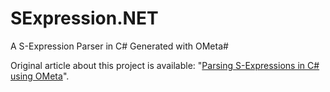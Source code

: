 SExpression.NET
===============

A S-Expression Parser in C# Generated with OMeta#

Original article about this project is available: "[Parsing S-Expressions in C# using OMeta](http://blog.databigbang.com/parsing-s-expressions-in-c-using-ometa/)".
